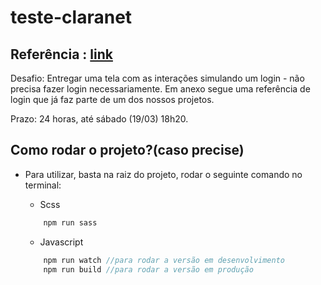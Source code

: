 # teste-claranet

## Referência : [link](https://portal.claranet.com.br/account/logon?ReturnUrl=%2f)

Desafio: Entregar uma tela com as interações simulando um login - não precisa fazer login necessariamente. Em anexo segue uma referência de login que já faz parte de um dos nossos projetos.

Prazo: 24 horas, até sábado (19/03) 18h20.

## Como rodar o projeto?(caso precise)

- Para utilizar, basta na raiz do projeto, rodar o seguinte comando no terminal:

  - Scss

  ```js
      npm run sass
  ```

  - Javascript

  ```js
      npm run watch //para rodar a versão em desenvolvimento
      npm run build //para rodar a versão em produção
  ```
